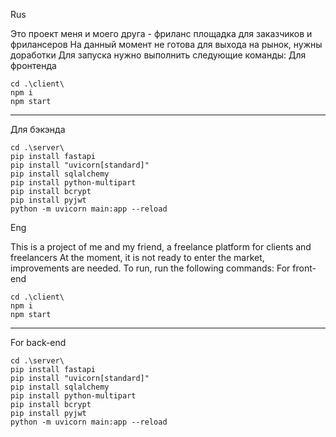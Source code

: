 Rus

Это проект меня и моего друга - фриланс площадка для заказчиков и фрилансеров
На данный момент не готова для выхода на рынок, нужны доработки
Для запуска нужно выполнить следующие команды:
Для фронтенда
```
cd .\client\
npm i
npm start
```
---------------
Для бэкэнда
```
cd .\server\
pip install fastapi
pip install "uvicorn[standard]"
pip install sqlalchemy
pip install python-multipart  
pip install bcrypt
pip install pyjwt 
python -m uvicorn main:app --reload
```

Eng

This is a project of me and my friend, a freelance platform for clients and freelancers
At the moment, it is not ready to enter the market, improvements are needed.
To run, run the following commands:
For front-end
```
cd .\client\
npm i
npm start
```
---------------
For back-end
```
cd .\server\
pip install fastapi
pip install "uvicorn[standard]"
pip install sqlalchemy
pip install python-multipart  
pip install bcrypt
pip install pyjwt 
python -m uvicorn main:app --reload
```



